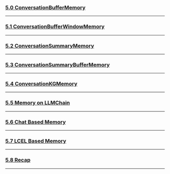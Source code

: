 ### [5.0 ConversationBufferMemory](https://nomadcoders.co/fullstack-gpt/lectures/4562) 

***
### [5.1 ConversationBufferWindowMemory](https://nomadcoders.co/fullstack-gpt/lectures/4563) 

***
### [5.2 ConversationSummaryMemory](https://nomadcoders.co/fullstack-gpt/lectures/4564) 

***
### [5.3 ConversationSummaryBufferMemory](https://nomadcoders.co/fullstack-gpt/lectures/4565) 

***
### [5.4 ConversationKGMemory](https://nomadcoders.co/fullstack-gpt/lectures/4566) 

***
### [5.5 Memory on LLMChain](https://nomadcoders.co/fullstack-gpt/lectures/4567) 

***
### [5.6 Chat Based Memory](https://nomadcoders.co/fullstack-gpt/lectures/4568) 

***
### [5.7 LCEL Based Memory](https://nomadcoders.co/fullstack-gpt/lectures/4569) 

***
### [5.8 Recap](https://nomadcoders.co/fullstack-gpt/lectures/4570) 

***
